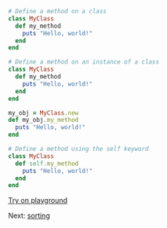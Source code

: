 ```rb
# Define a method on a class
class MyClass
  def my_method
    puts "Hello, world!"
  end
end

# Define a method on an instance of a class
class MyClass
  def my_method
    puts "Hello, world!"
  end
end

my_obj = MyClass.new
def my_obj.my_method
  puts "Hello, world!"
end

# Define a method using the self keyword
class MyClass
  def self.my_method
    puts "Hello, world!"
  end
end
```


[Try on playground](https://onecompiler.com/ruby/3yh7dhbz9)

Next: [sorting](/2022/11/14/sorting.html)

